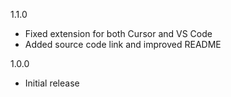 1.1.0
- Fixed extension for both Cursor and VS Code
- Added source code link and improved README

1.0.0
- Initial release
